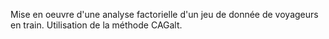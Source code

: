 Mise en oeuvre d'une analyse factorielle d'un jeu de donnée de voyageurs en train. Utilisation de la méthode CAGalt.
